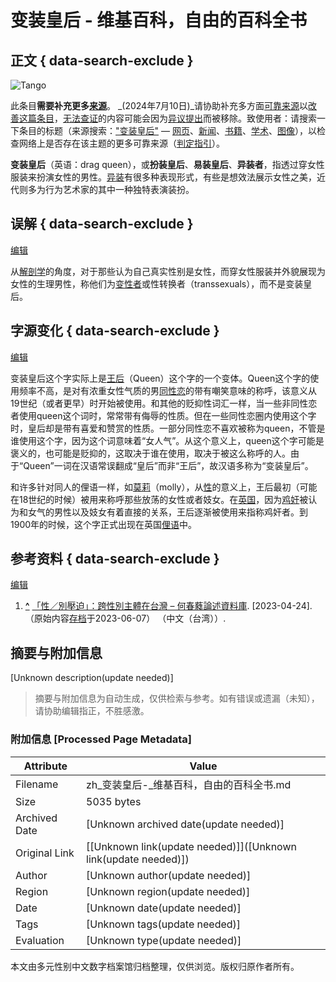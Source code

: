 # 变装皇后 - 维基百科，自由的百科全书

## 正文 { data-search-exclude }


![Tango](//upload.wikimedia.org/wikipedia/commons/thumb/4/4e/Tango-nosources.svg/45px-Tango-nosources.svg.png)

此条目**需要补充更多[来源](https://zh.wikipedia.org/wiki/Wikipedia:%E5%88%97%E6%98%8E%E6%9D%A5%E6%BA%90)**。 _(2024年7月10日)_请协助补充多方面[可靠来源](https://zh.wikipedia.org/wiki/Wikipedia:%E5%8F%AF%E9%9D%A0%E6%9D%A5%E6%BA%90)以[改善这篇条目](https://zh.wikipedia.org/w/index.php?title=%E8%AE%8A%E8%A3%9D%E7%9A%87%E5%90%8E&action=edit)，[无法查证](https://zh.wikipedia.org/wiki/Wikipedia:%E5%8F%AF%E4%BE%9B%E6%9F%A5%E8%AF%81)的内容可能会因为[异议提出](https://zh.wikipedia.org/wiki/Template:Fact)而被移除。致使用者：请搜索一下条目的标题（来源搜索：["变装皇后"](https://www.google.com/search?&as_eq=wikipedia&q=%22%E8%AE%8A%E8%A3%9D%E7%9A%87%E5%90%8E%22) — [网页](https://www.google.com/search?q=%22%E8%AE%8A%E8%A3%9D%E7%9A%87%E5%90%8E%22)、[新闻](https://www.google.com/search?tbm=nws&q=&as_src=-newswire+-wire+-presswire+-PR+-press+-release+-wikipedia&q=%22%E8%AE%8A%E8%A3%9D%E7%9A%87%E5%90%8E%22)、[书籍](https://books.google.com/books?&as_brr=0&as_pub=-icon&q=%22%E8%AE%8A%E8%A3%9D%E7%9A%87%E5%90%8E%22)、[学术](https://scholar.google.com/scholar?&q=%22%E8%AE%8A%E8%A3%9D%E7%9A%87%E5%90%8E%22)、[图像](https://www.google.com/search?tbm=isch&safe=off&q=%22%E8%AE%8A%E8%A3%9D%E7%9A%87%E5%90%8E%22)），以检查网络上是否存在该主题的更多可靠来源（[判定指引](https://zh.wikipedia.org/wiki/Wikipedia:%E5%8F%AF%E9%9D%A0%E6%9D%A5%E6%BA%90)）。

**变装皇后**（英语：drag queen），或**扮装皇后**、**易装皇后**、**异装者**，指透过穿女性服装来扮演女性的男性。[异装](https://zh.wikipedia.org/wiki/%E7%95%B0%E6%80%A7%E8%A3%9D%E6%89%AE)有很多种表现形式，有些是想效法展示女性之美，近代则多为行为艺术家的其中一种独特表演装扮。

## 误解 { data-search-exclude }

[编辑](https://zh.wikipedia.org/w/index.php?title=%E8%AE%8A%E8%A3%9D%E7%9A%87%E5%90%8E&action=edit&section=1)

从[解剖学](https://zh.wikipedia.org/wiki/%E8%A7%A3%E5%89%96%E5%AD%A6)的角度，对于那些认为自己真实性别是女性，而穿女性服装并外貌展现为女性的生理男性，称他们为[变性者](https://zh.wikipedia.org/wiki/%E8%AE%8A%E6%80%A7%E8%80%85)或性转换者（transsexuals），而不是变装皇后。

## 字源变化 { data-search-exclude }

[编辑](https://zh.wikipedia.org/w/index.php?title=%E8%AE%8A%E8%A3%9D%E7%9A%87%E5%90%8E&action=edit&section=2)

变装皇后这个字实际上是[王后](https://zh.wikipedia.org/wiki/%E7%8E%8B%E5%90%8E)（Queen）这个字的一个变体。Queen这个字的使用频率不高，是对有浓重女性气质的男[同性恋](https://zh.wikipedia.org/wiki/%E5%90%8C%E6%80%A7%E6%81%8B)的带有嘲笑意味的称呼，该意义从19世纪（或者更早）时开始被使用。和其他的贬抑性词汇一样，当一些非同性恋者使用queen这个词时，常常带有侮辱的性质。但在一些同性恋圈内使用这个字时，皇后却是带有喜爱和赞赏的性质。一部分同性恋不喜欢被称为queen，不管是谁使用这个字，因为这个词意味着“女人气”。从这个意义上，queen这个字可能是褒义的，也可能是贬抑的，这取决于谁在使用，取决于被这么称呼的人。由于“Queen”一词在汉语常误翻成“皇后”而非“王后”，故汉语多称为“变装皇后”。

和许多针对同人的俚语一样，如[莫莉](https://zh.wikipedia.org/wiki/%E8%8E%AB%E8%8E%89)（molly），从[性](https://zh.wikipedia.org/wiki/%E6%80%A7%E5%88%A5_%28%E6%96%87%E5%8C%96%29)的意义上，王后最初（可能在18世纪的时候）被用来称呼那些放荡的女性或者妓女。在[英国](https://zh.wikipedia.org/wiki/%E8%8B%B1%E5%9B%BD)，因为[鸡奸](https://zh.wikipedia.org/wiki/%E9%B8%A1%E5%A5%B8)被认为和女气的男性以及妓女有着直接的关系，王后逐渐被使用来指称鸡奸者。到1900年的时候，这个字正式出现在英国[俚语](https://zh.wikipedia.org/wiki/%E4%BF%9D%E8%B1%A1)中。

## 参考资料 { data-search-exclude }

[编辑](https://zh.wikipedia.org/w/index.php?title=%E8%AE%8A%E8%A3%9D%E7%9A%87%E5%90%8E&action=edit&section=3)

1. **[^](#cite_ref-1 "跳转")** [「性／別壓迫」：跨性別主體在台灣 – 何春蕤論述資料庫](https://sex.ncu.edu.tw/jo_article/2002/11/%e3%80%8c%e6%80%a7%ef%bc%8f%e5%88%a5%e5%a3%93%e8%bf%ab%e3%80%8d%ef%bc%9a%e8%b7%a8%E6%80%a7%E5%88%a5%E4%b8%bb%E9%ab%94%e5%9c%a8%e5%8f%b0%e7%81%a3/). \[2023-04-24\]. （原始内容[存档](https://web.archive.org/web/20230607213219/https://sex.ncu.edu.tw/jo_article/2002/11/%E3%80%8C%E6%80%A7%EF%BC%8F%E5%88%A5%E5%A3%93%E8%BF%AB%E3%80%8D%EF%BC%9A%E8%B7%A8%E6%80%A7%E5%88%A5%E4%B8%BB%E9%AB%94%E5%9C%A8%E5%8F%B0%E7%81%A3/)于2023-06-07） （中文（台湾））.
<!-- tcd_original_link https://zh.wikipedia.org/zh-hans/%E8%AE%8A%E8%A3%9D%E7%9A%87%E5%90%8E -->


## 摘要与附加信息

<!-- tcd_abstract -->
[Unknown description(update needed)]
<!-- tcd_abstract_end -->

> 摘要与附加信息为自动生成，仅供检索与参考。如有错误或遗漏（未知），请协助编辑指正，不胜感激。

### 附加信息 [Processed Page Metadata]

| Attribute       | Value                                  |
|-----------------|----------------------------------------|
| Filename        | zh_变装皇后-_维基百科，自由的百科全书.md                             |
| Size            | 5035 bytes                           |
| Archived Date   | [Unknown archived date(update needed)]                             |
| Original Link   | [[Unknown link(update needed)]]([Unknown link(update needed)])                       |
| Author          | [Unknown author(update needed)]                               |
| Region          | [Unknown region(update needed)]                               |
| Date            | [Unknown date(update needed)]                                 |
| Tags            | [Unknown tags(update needed)]                                 |
| Evaluation            | [Unknown type(update needed)]                                 |
<!-- tcd_table_end -->

本文由多元性别中文数字档案馆归档整理，仅供浏览。版权归原作者所有。
